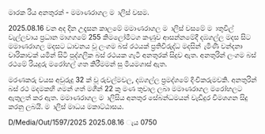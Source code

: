මාරක රිය අනතුරක් - මමාණරාගල ම ාලිස් වසම.

2025.08.16 වන අද දින උදෑසන කාලමේ මමාණරාගල ම ාලිස් වසමේ ම ාතුවිල් වැල්ලවාය ප්‍රධාන මාගගමේ 255 කිමලෝමීටග කණුව ආසන්නමේදී දඹගල්ල මදස සිට මමාණරාගල මදසට ධාවනය වූ ලංගම බස් රථයක් ප්‍රතිවිරුද්ධ මදසින් ැමිණි වන්දනා චාරිකාවක් යමින් සිටි පුද්ගලික බස් රථයක ගැටී අනතුරක් සිදුව ඇත. අනතුරින් ලංගම බස් රථමේ රියදුරු මරෝහල් ගත කිරීමමන් සු මියමගාස් ඇත.

මරණකරු වයස අවුරුදු 32 ක් වූ රුවල්මවල, දඹගල්ල ප්‍රමද්ශමේ දිංචිකරුමවකි. අනතුරින් බස් රථ මදමකහි ගමන් ගත් මගීන් 22 කු මණ තුවාල ලබා මමාණරාගල මරෝහලට ඇතුලත් කර ඇත. මමාණරාගල ම ාලිසිය අනතුර සේබන්ධමයන් වැඩිදුර විමශගන සිදු කරනු ලබයි. ම ාලිස් මාධය මකාට්ඨාසය.

D/Media/Out/1597/2025 2025.08.16 ැය 0750